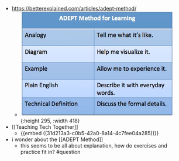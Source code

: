 - https://betterexplained.com/articles/adept-method/
	- ![adept-method.png.webp](../assets/adept-method.png_1677755003698_0.webp){:height 295, :width 418}
- [[Teaching Tech Together]]
	- {{embed ((31d213a3-c0b5-42a0-8a14-4c7fee04a285))}}
- i wonder about the [[ADEPT Method]]
	- this seems to be all about explanation, how do exercises and practice fit in? #question